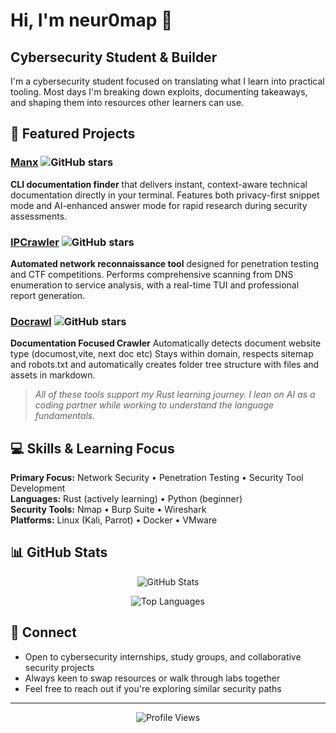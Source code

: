 # Hi, I'm neur0map 👋

## Cybersecurity Student & Builder

I'm a cybersecurity student focused on translating what I learn into practical tooling. Most days I'm breaking down exploits, documenting takeaways, and shaping them into resources other learners can use.

## 🚀 Featured Projects

### [Manx](https://github.com/neur0map/manx) ![GitHub stars](https://img.shields.io/github/stars/neur0map/manx?style=social)
**CLI documentation finder** that delivers instant, context-aware technical documentation directly in your terminal. Features both privacy-first snippet mode and AI-enhanced answer mode for rapid research during security assessments.

### [IPCrawler](https://github.com/neur0map/ipcrawler) ![GitHub stars](https://img.shields.io/github/stars/neur0map/ipcrawler?style=social)
**Automated network reconnaissance tool** designed for penetration testing and CTF competitions. Performs comprehensive scanning from DNS enumeration to service analysis, with a real-time TUI and professional report generation.

### [Docrawl](https://github.com/neur0map/docrawl) ![GitHub stars](https://img.shields.io/github/stars/neur0map/docrawl?style=social)
**Documentation Focused Crawler** Automatically detects document website type (documost,vite, next doc etc) Stays within domain, respects sitemap and robots.txt and automatically creates folder tree structure with files and assets in markdown.
> *All of these tools support my Rust learning journey. I lean on AI as a coding partner while working to understand the language fundamentals.*

## 💻 Skills & Learning Focus

**Primary Focus:** Network Security • Penetration Testing • Security Tool Development  
**Languages:** Rust (actively learning) • Python (beginner)  
**Security Tools:** Nmap • Burp Suite • Wireshark  
**Platforms:** Linux (Kali, Parrot) • Docker • VMware

## 📊 GitHub Stats

<div align="center">

![GitHub Stats](https://github-readme-stats.vercel.app/api?username=neur0map&show_icons=true&theme=dark&count_private=true)

![Top Languages](https://github-readme-stats.vercel.app/api/top-langs/?username=neur0map&layout=compact&theme=dark)

</div>

## 🤝 Connect

- Open to cybersecurity internships, study groups, and collaborative security projects
- Always keen to swap resources or walk through labs together
- Feel free to reach out if you're exploring similar security paths

---

<div align="center">

![Profile Views](https://komarev.com/ghpvc/?username=neur0map&color=blue)

</div>
